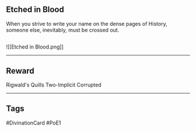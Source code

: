 ## Etched in Blood
When you strive to write your name on the dense pages of History, someone else, inevitably, must be crossed out.
## 
![[Etched in Blood.png]]

---
## Reward
Rigwald's Quills
Two-Implicit
Corrupted

---
## Tags
#DivinationCard
#PoE1